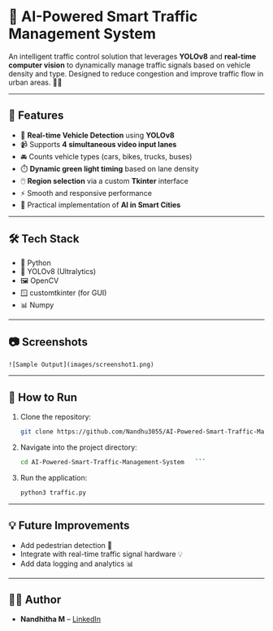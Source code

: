 
# 🚦 AI-Powered Smart Traffic Management System

An intelligent traffic control solution that leverages **YOLOv8** and **real-time computer vision** to dynamically manage traffic signals based on vehicle density and type. Designed to reduce congestion and improve traffic flow in urban areas. 🌆🚗

---

## 🔧 Features

- 🎯 **Real-time Vehicle Detection** using **YOLOv8**
- 📹 Supports **4 simultaneous video input lanes**
- 🚘 Counts vehicle types (cars, bikes, trucks, buses)
- ⏱️ **Dynamic green light timing** based on lane density
- 🖱️ **Region selection** via a custom **Tkinter** interface
- ⚡ Smooth and responsive performance
- 🧠 Practical implementation of **AI in Smart Cities**

---

## 🛠️ Tech Stack

- 🐍 Python
- 🔎 YOLOv8 (Ultralytics)
- 🖼️ OpenCV
- 🪟 customtkinter (for GUI)
- 📊 Numpy

---

## 📷 Screenshots
`![Sample Output](images/screenshot1.png)`

---

## 🚀 How to Run

1. Clone the repository:
   ```bash
   git clone https://github.com/Nandhu3055/AI-Powered-Smart-Traffic-Management-System.git
   ```
2. Navigate into the project directory:
   ```bash
   cd AI-Powered-Smart-Traffic-Management-System   ```
4. Run the application:
   ```bash
   python3 traffic.py
   ```

---

## 💡 Future Improvements

- Add pedestrian detection 🚶
- Integrate with real-time traffic signal hardware 💡
- Add data logging and analytics 📊

---

## 👨‍💻 Author

- **Nandhitha M** – [LinkedIn](https://www.linkedin.com/in/nandhitha-madhavan/)

